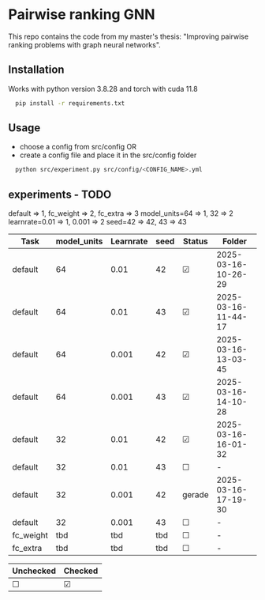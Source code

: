 # Pairwise ranking GNN
This repo contains the code from my master's thesis: "Improving pairwise ranking problems with graph neural networks".

## Installation
Works with python version 3.8.28 and torch with cuda 11.8
```bash
  pip install -r requirements.txt
```

## Usage
- choose a config from src/config OR
- create a config file and place it in the src/config folder
```bash
  python src/experiment.py src/config/<CONFIG_NAME>.yml
```

## experiments - TODO
default => 1, fc_weight => 2, fc_extra => 3
model_units=64 => 1, 32 => 2
learnrate=0.01 => 1, 0.001 => 2
seed=42 => 42, 43 => 43

| Task      | model_units | Learnrate | seed | Status  | Folder            |
|---------|--------------|-----------|------|--------|---------------|
| default   | 64          | 0.01      | 42 | &#9745; | 2025-03-16-10-26-29 |
| default   | 64          | 0.01      | 43 | &#9745; | 2025-03-16-11-44-17 |
| default   | 64          | 0.001     | 42 | &#9745; | 2025-03-16-13-03-45 |
| default   | 64          | 0.001     | 43 | &#9745; | 2025-03-16-14-10-28 |
| default   | 32          | 0.01      | 42 | &#9745; | 2025-03-16-16-01-32 |
| default   | 32          | 0.01      | 43 | &#9744; | - |
| default   | 32          | 0.001     | 42 | gerade | 2025-03-16-17-19-30 |
| default   | 32          | 0.001     | 43 | &#9744; | - |
| fc_weight | tbd         | tbd     | tbd   | &#9744; | - |
| fc_extra  | tbd         | tbd     | tbd   | &#9744; | - |

| Unchecked | Checked |
| --------- | ------- |
| &#9744;   | &#9745; |